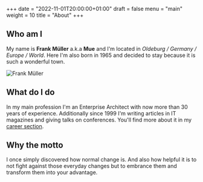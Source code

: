+++
date = "2022-11-01T20:00:00+01:00"
draft = false
menu = "main"
weight = 10
title = "About"
+++

## Who am I

My name is **Frank Müller** a.k.a **Mue** and I'm located in
*Oldeburg / Germany / Europe / World*. Here I'm also born in 1965 and
decided to stay because it is such a wonderful town.

![Frank Müller](/img/themue.jpg)

## What do I do

In my main profession I'm an Enterprise Architect with now more than 30 years
of experience. Additionally since 1999 I'm writing articles in IT magazines
and giving talks on conferences. You'll find more about it in my
[career section](/career/).

## Why the motto

I once simply discovered how normal change is. And also how helpful it is to
not fight against those everyday changes but to embrance them and transform
them into your advantage.

